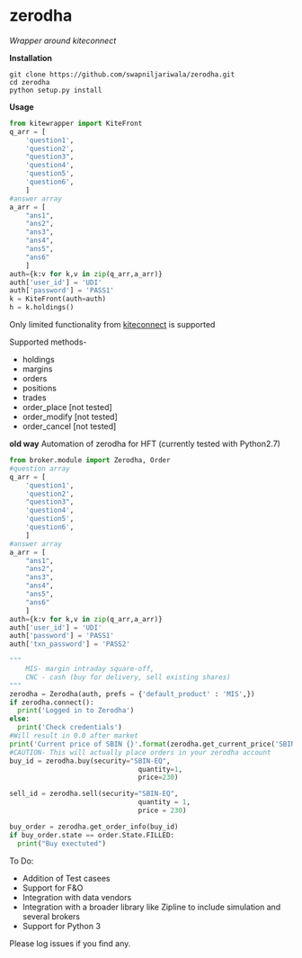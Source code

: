 # zerodha
*Wrapper around kiteconnect*

**Installation**
```
git clone https://github.com/swapniljariwala/zerodha.git
cd zerodha
python setup.py install
```
**Usage**
```python
from kitewrapper import KiteFront
q_arr = [
    'question1',
    'question2',
    "question3",
    'question4',
    'question5',
    'question6',
    ]
#answer array
a_arr = [
    "ans1",
    "ans2",
    "ans3",
    "ans4",
    "ans5",
    "ans6"
    ]
auth={k:v for k,v in zip(q_arr,a_arr)}
auth['user_id'] = 'UDI'
auth['password'] = 'PASS1'
k = KiteFront(auth=auth)
h = k.holdings()
```
Only limited functionality from [kiteconnect](https://kite.trade/docs/pykiteconnect/) is supported

Supported methods-
* holdings
* margins
* orders
* positions
* trades
* order_place [not tested]
* order_modify [not tested]
* order_cancel [not tested]

**old way** Automation of zerodha for HFT (currently tested with Python2.7)
```python
from broker.module import Zerodha, Order
#question array
q_arr = [
    'question1',
    'question2',
    "question3",
    'question4',
    'question5',
    'question6',
    ]
#answer array
a_arr = [
    "ans1",
    "ans2",
    "ans3",
    "ans4",
    "ans5",
    "ans6"
    ]
auth={k:v for k,v in zip(q_arr,a_arr)}
auth['user_id'] = 'UDI'
auth['password'] = 'PASS1'
auth['txn_password'] = 'PASS2'

"""
    MIS- margin intraday square-off, 
    CNC - cash (buy for delivery, sell existing shares)
"""
zerodha = Zerodha(auth, prefs = {'default_product' : 'MIS',})
if zerodha.connect():
  print('Logged in to Zerodha')
else:
  print('Check credentials')
#Will result in 0.0 after market
print('Current price of SBIN {}'.format(zerodha.get_current_price('SBIN')))
#CAUTION- This will actually place orders in your zerodha account
buy_id = zerodha.buy(security="SBIN-EQ",
                                quantity=1,
                                price=230)

sell_id = zerodha.sell(security="SBIN-EQ",
                                quantity = 1,
                                price = 230)

buy_order = zerodha.get_order_info(buy_id)
if buy_order.state == order.State.FILLED:
  print("Buy exectuted")
```

To Do:
- Addition of Test casees
- Support for F&O
- Integration with data vendors
- Integration with a broader library like Zipline to include simulation and several brokers
- Support for Python 3

Please log issues  if you find any.

